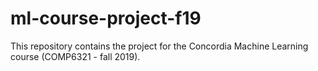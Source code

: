 # ml-course-project-f19
This repository contains the project for the Concordia Machine Learning course (COMP6321 - fall 2019).
